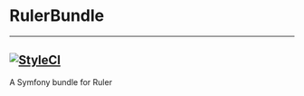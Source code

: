 # RulerBundle  

-------
[![StyleCI](https://github.styleci.io/repos/932481981/shield?branch=master)](https://github.styleci.io/repos/932481981?branch=master)
-------

A Symfony bundle for Ruler
